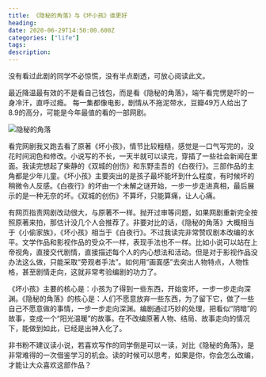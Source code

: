 ```yaml
---
title: 《隐秘的角落》与《坏小孩》谁更好
heading: 
date: 2020-06-29T14:50:00.600Z
categories: ["life"]
tags: 
description:  
---
```


没有看过此剧的同学不必惊慌，没有半点剧透，可放心阅读此文。

最近降温最有效的不是看自己钱包，而是看《隐秘的角落》，端午看完愣是吓的一身冷汗，直呼过瘾。
每一集都像电影，剧情从不拖泥带水，豆瓣49万人给出了8.9的高分，可能是今年最值的看的一部网剧。

![隐秘的角落](https://markdown.xiaoshujiang.com/img/spinner.gif "[[[1593607852775]]]" )

看完网剧我又跑去看了原著《坏小孩》，情节比较粗糙，感觉是一口气写完的，没花时间润色和修改。小说写的不长，一天半就可以读完，穿插了一些社会新闻在里面。我读完想起了柴静的《双城的创伤》和东野圭吾的《白夜行》。三部作品的主角都是少年儿童。《坏小孩》主要突出的是孩子最坏能坏到什么程度，有时候坏的稍微令人反感。《白夜行》的坏由一个未解之谜开始，一步一步走进真相，最后展示的是一种无奈的坏。《双城的创伤》不算坏，只能算痛，让人心痛。

有网页指责网剧改动很大，与原著不一样。抛开过审等问题，如果网剧重新完全按照原著来拍，那估计没几个人会推荐了。非要对比的话，《隐秘的角落》大概相当于《小偷家族》，《坏小孩》相当于《白夜行》。不过我读完非常赞叹剧本改编的水平。文学作品和影视作品的受众不一样，表现手法也不一样。比如小说可以站在上帝视角，直接交代剧情，直接描述每个人的内心想法和活动。但是对于影视作品没办法这么做，只能采取“旁观者手法”。如何用“画面感”去突出人物特点，人物性格，甚至剧情走向，这就非常考验编剧的功力了。

《坏小孩》主要的核心是：小孩为了得到一些东西，开始变坏，一步一步走向深渊。《隐秘的角落》的核心是：人们不愿意放弃一些东西，为了留下它，做了一些自己不愿意做的事情，一步一步走向深渊。编剧通过巧妙的处理，把看似“阴暗”的故事，变成一个“阳光温暖”的故事。在不改编原著人物、结局、故事走向的情况下，能做到如此，已经是出神入化了。

非书粉不建议读小说，若喜欢写作的同学倒是可以一读，对比《隐秘的角落》，是非常难得的一次借鉴学习的机会。读的时候可以思考，如果是你，你会怎么改编，才能让大众喜欢这部作品？




